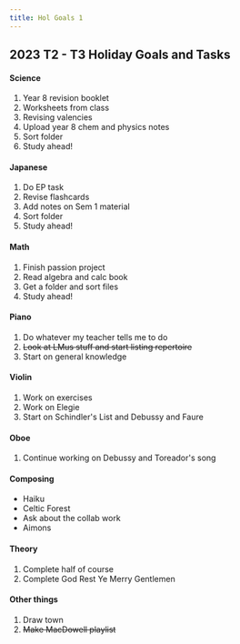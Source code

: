 ```yaml
---
title: Hol Goals 1
---
```


## 2023 T2 - T3 Holiday Goals and Tasks
#### Science
1. Year 8 revision booklet
2. Worksheets from class
3. Revising valencies
4. Upload year 8 chem and physics notes
5. Sort folder
6. Study ahead!

#### Japanese
1. Do EP task
2. Revise flashcards
3. Add notes on Sem 1 material
4. Sort folder
5. Study ahead!

#### Math
1. Finish passion project
2. Read algebra and calc book
3. Get a folder and sort files
4. Study ahead!

#### Piano
1. Do whatever my teacher tells me to do
2. ~~Look at LMus stuff and start listing repertoire~~
3. Start on general knowledge

#### Violin
1. Work on exercises
2. Work on Elegie
3. Start on Schindler's List and Debussy and Faure

#### Oboe
1. Continue working on Debussy and Toreador's song

#### Composing
- Haiku
- Celtic Forest
- Ask about the collab work
- Aimons

#### Theory
1. Complete half of course
2. Complete God Rest Ye Merry Gentlemen

#### Other things
1. Draw town
2. ~~Make MacDowell playlist~~